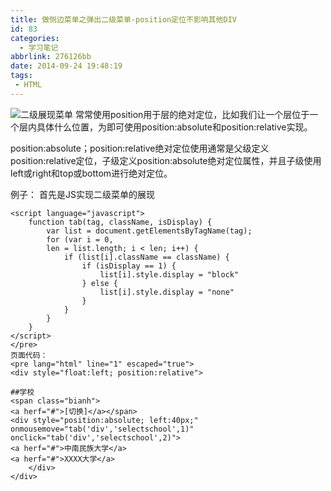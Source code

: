```yaml
---
title: 做侧边菜单之弹出二级菜单-position定位不影响其他DIV
id: 83
categories:
  - 学习笔记
abbrlink: 276126bb
date: 2014-09-24 19:48:19
tags:
 - HTML
---
```


![二级展现菜单](https://i.loli.net/2017/08/01/5980843667be0.png)
常常使用position用于层的绝对定位，比如我们让一个层位于一个层内具体什么位置，为即可使用position:absolute和position:relative实现。

position:absolute；position:relative绝对定位使用通常是父级定义position:relative定位，子级定义position:absolute绝对定位属性，并且子级使用left或right和top或bottom进行绝对定位。

例子：
首先是JS实现二级菜单的展现

```
<script language="javascript">
    function tab(tag, className, isDisplay) {
        var list = document.getElementsByTagName(tag);
        for (var i = 0,
        len = list.length; i < len; i++) {
            if (list[i].className == className) {
                if (isDisplay == 1) {
                    list[i].style.display = "block"
                } else {
                    list[i].style.display = "none"
                }
            }
        }
    }
</script>
</pre>
页面代码：
<pre lang="html" line="1" escaped="true">
<div style="float:left; position:relative">

##学校
<span class="bianh">
<a herf="#">[切换]</a></span>
<div style="position:absolute; left:40px;" onmousemove="tab('div','selectschool',1)" onclick="tab('div','selectschool',2)">
<a herf="#">中南民族大学</a>
<a herf="#">XXXX大学</a>
    </div>
</div>
```
